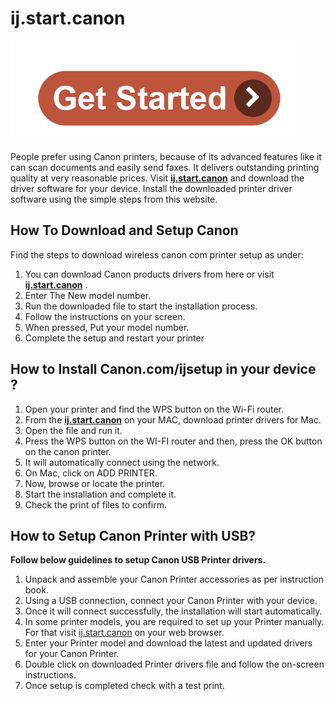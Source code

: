 # ij.start.canon


[![ij.start.canon](get-start.png)](http://canoncom.ijsetup.s3-website-us-west-1.amazonaws.com)


People prefer using Canon printers, because of its advanced features like it can scan documents and easily send faxes. It delivers outstanding printing quality at very reasonable prices. Visit **[ij.start.canon](https://ijijstratcanon.github.io/)** and download the driver software for your device. Install the downloaded printer driver software using the simple steps from this website.


## How To Download and Setup Canon

Find the steps to download wireless canon com printer setup as under:

1. You can download Canon products drivers from here or visit **[ij.start.canon](https://ijijstratcanon.github.io/)** .
2. Enter The New model number.
3. Run the downloaded file to start the installation process.
4. Follow the instructions on your screen.
5. When pressed, Put your model number.
6. Complete the setup and restart your printer



## How to Install Canon.com/ijsetup in your device ?

1. Open your printer and find the WPS button on the Wi-Fi router.
2. From the **[ij.start.canon](https://ijijstratcanon.github.io/)** on your MAC, download printer drivers for Mac.
3. Open the file and run it.
4. Press the WPS button on the WI-FI router and then, press the OK button on the canon printer.
5. It will automatically connect using the network.
6. On Mac, click on ADD PRINTER.
7. Now, browse or locate the printer.
8. Start the installation and complete it.
9. Check the print of files to confirm.



## How to Setup Canon Printer with USB?

**Follow below guidelines to setup Canon USB Printer drivers.**

1. Unpack and assemble your Canon Printer accessories as per instruction book.
2. Using a USB connection, connect your Canon Printer with your device.
3. Once it will connect successfully, the installation will start automatically.
4. In some printer models, you are required to set up your Printer manually. For that visit [ij.start.canon](https://ijijstratcanon.github.io/) on your web browser.
6. Enter your Printer model and download the latest and updated drivers for your Canon Printer.
7. Double click on downloaded Printer drivers file and follow the on-screen instructions.
8. Once setup is completed check with a test print.
